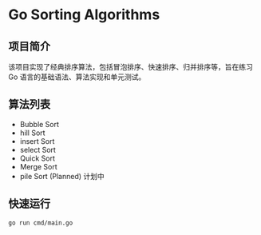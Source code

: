# Go Sorting Algorithms

## 项目简介
该项目实现了经典排序算法，包括冒泡排序、快速排序、归并排序等，旨在练习 Go 语言的基础语法、算法实现和单元测试。

## 算法列表
- Bubble Sort
- hill Sort
- insert Sort
- select Sort
- Quick Sort
- Merge Sort 
- pile Sort (Planned) 计划中

## 快速运行
```bash
go run cmd/main.go
